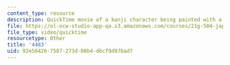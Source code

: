 ```yaml
---
content_type: resource
description: QuickTime movie of a kanji character being painted with a brush.
file: https://ol-ocw-studio-app-qa.s3.amazonaws.com/courses/21g-504-japanese-iv-spring-2009/92e564267587273d00b4d6cf9d97bad7_4483.mov
file_type: video/quicktime
resourcetype: Other
title: '4483'
uid: 92e56426-7587-273d-00b4-d6cf9d97bad7
---
```

